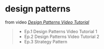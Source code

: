 # design patterns

from video [*Design Patterns Video Tutorial*](https://www.youtube.com/watch?v=vNHpsC5ng_E&index=1&list=PLF206E906175C7E07)
> - Ep.1 Design Patterns Video Tutorial 1
> - Ep.2 Design Patterns Video Tutorial 2
> - Ep.3 Strategy Pattern

